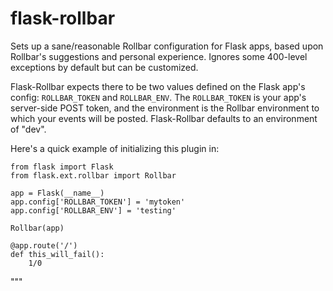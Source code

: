 # flask-rollbar
Sets up a sane/reasonable Rollbar configuration for Flask apps, based
upon Rollbar's suggestions and personal experience.  Ignores some
400-level exceptions by default but can be customized.

Flask-Rollbar expects there to be two values defined on the Flask app's config:
``ROLLBAR_TOKEN`` and ``ROLLBAR_ENV``.  The ``ROLLBAR_TOKEN`` is your app's
server-side POST token, and the environment is the Rollbar environment to which
your events will be posted.  Flask-Rollbar defaults to an environment of "dev".

Here's a quick example of initializing this plugin in:

    from flask import Flask
    from flask.ext.rollbar import Rollbar

    app = Flask(__name__)
    app.config['ROLLBAR_TOKEN'] = 'mytoken'
    app.config['ROLLBAR_ENV'] = 'testing'

    Rollbar(app)

    @app.route('/')
    def this_will_fail():
        1/0
"""
